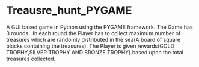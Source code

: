 # Treausre_hunt_PYGAME
A GUI based game in Python using the PYGAME framework.
The Game has 3 rounds . In each round the Player has to collect maximum number of treasures which are randomly distributed in the sea(A board of square blocks containing the treasures).
The Player is given rewards(GOLD TROPHY,SILVER TROPHY AND BRONZE TROPHY) based upon the total treasures collected.
